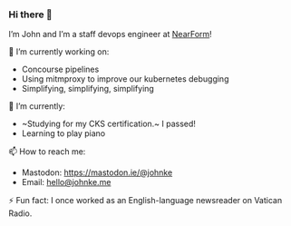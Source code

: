 ### Hi there 👋

I’m John and I’m a staff devops engineer at [NearForm](https://nearform.com)! 

🔭 I’m currently working on:
- Concourse pipelines
- Using mitmproxy to improve our kubernetes debugging
- Simplifying, simplifying, simplifying

🌱 I’m currently:
- ~Studying for my CKS certification.~ I passed!
- Learning to play piano

📫 How to reach me:
- Mastodon: <https://mastodon.ie/@johnke>
- Email: [hello@johnke.me](mailto:hello@johnke.me)

⚡ Fun fact: I once worked as an English-language newsreader on Vatican Radio.


